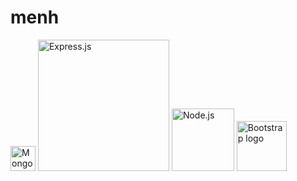# menh
<p>
	<img alt="Mongo.db" src="https://github.com/mongodb/mongo/blob/master/docs/leaf.svg" width="40" />
	<img alt="Express.js" src="https://camo.githubusercontent.com/0566752248b4b31b2c4bdc583404e41066bd0b6726f310b73e1140deefcc31ac/68747470733a2f2f692e636c6f756475702e636f6d2f7a6659366c4c376546612d3330303078333030302e706e67" width="210"/>
    <img alt="Node.js" src="https://nodejs.org/static/images/logo-light.svg" width="100" />
    <img src="https://getbootstrap.com/docs/5.0/assets/brand/bootstrap-logo-shadow.png" alt="Bootstrap logo" width="80">
</p>